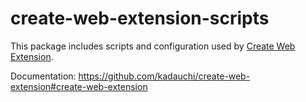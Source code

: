 # create-web-extension-scripts

This package includes scripts and configuration used by [Create Web Extension](https://github.com/kadauchi/create-web-extension).

Documentation: https://github.com/kadauchi/create-web-extension#create-web-extension
